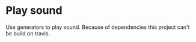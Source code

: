 # Play sound

Use generators to play sound.
Because of dependencies this project can't be build on travis.